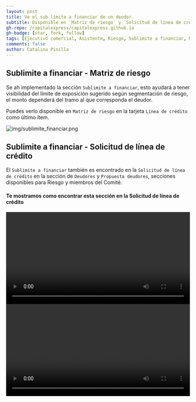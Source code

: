 ```yaml
---
layout: post
title: Ve el sub límite a financiar de un deudor.
subtitle: Disponible en `Matriz de riesgo` y `Solicitud de línea de crédito`
gh-repo: /capitalexpress/capitalexpress.github.io
gh-badge: [star, fork, follow]
tags: [Ejecutivo comercial, Asistente, Riesgo, Sublimite a financiar, Matriz de riesgo, Solicitudes]
comments: false
author: Catalina Pinilla
---
```


## Sublimite a financiar - Matriz de riesgo

Se ah implementado la sección `Sublimite a financiar`, esto ayudará a tener visibilidad del límite de exposición sugerido según segmentación de riesgo, el monto dependerá del tramo al que corresponda el deudor.

Puedes verlo disponible en `Matriz de riesgo` en la tarjeta `Línea de crédito` como último ítem.

![img/sublimite_financiar.png](https://cdn.capitalexpress.cl/img/sublimite_financiar.png)

## Sublimite a financiar - Solicitud de línea de crédito

El `Sublimite a financiar` también es encontrado en la `Solicitud de línea de crédito` en la sección de `Deudores` y `Propuesta deudores`, secciones disponibles para Riesgo y miembros del Comité.

#### Te mostramos como encontrar esta sección en la Solicitud de línea de crédito

<video width="100%" controls>
<source src="https://cdn.capitalexpress.cl/video/sublimite_deudor.mp4" type="video/mp4">
Tu navegador no soporta el elemento de video.
</video>

<video width="100%" controls>
<source src="https://cdn.capitalexpress.cl/video/sublimite_propuesta.mp4" type="video/mp4">
Tu navegador no soporta el elemento de video.
</video>